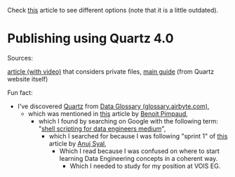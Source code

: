 
Check [this](https://beingpax.medium.com/7-obsidian-publish-alternatives-to-publish-your-notes-online-for-free-33db4fb06f5) article to see different options (note that it is a little outdated).

# Publishing using Quartz 4.0

Sources:

[article (with video)](https://brandonkboswell.com/blog/Publishing-your-Obsidian-Vault-Online-with-Quartz/) that considers private files, [main guide](https://quartz.jzhao.xyz/#-get-started) (from Quartz website itself)

Fun fact: 
* I've discovered [Quartz](https://quartz.jzhao.xyz/) from [Data Glossary (glossary.airbyte.com)](https://glossary.airbyte.com//), 
	* which was mentioned in [this](https://medium.pimpaudben.fr/data-engineer-is-a-transitional-job-ed0074c89646) article by [Benoit Pimpaud](https://medium.pimpaudben.fr/), 
		* which I found by searching on Google with the following term: "[shell scripting for data engineers medium](https://www.google.com/search?q=shell+scripting+for+data+engineers+medium&oq=shell+scripting+for+data+engineers+medium&gs_lcrp=EgZjaHJvbWUyCQgAEEUYORigATIHCAEQIRigAdIBCDYyMDZqMGo0qAIAsAIA&sourceid=chrome&ie=UTF-8#ip=1)",
			* which I searched for because I was following "sprint 1" of [this](https://anujsyal.com/a-step-by-step-roadmap-to-data-engineering) article by [Anuj Syal](https://hashnode.com/@anujsyal),
				* Which I read because I was confused on where to start learning Data Engineering concepts in a coherent way.
					* Which I needed to study for my position at VOIS EG.


